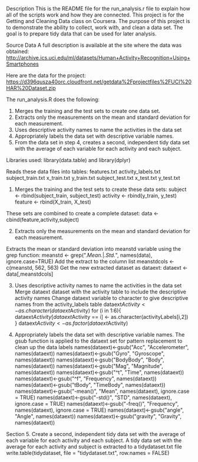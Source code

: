 Description
This is the README file for the run_analysis.r file to explain how all of the scripts work and how they are connected.
This project is for the  Getting and Cleaning Data class on Coursera. 
The purpose of this project is to demonstrate the ability to collect, work with, and clean a data set. The goal is to prepare tidy data that can be used for later analysis.

Source Data
A full description is available at the site where the data was obtained: 
http://archive.ics.uci.edu/ml/datasets/Human+Activity+Recognition+Using+Smartphones 

Here are the data for the project: 
https://d396qusza40orc.cloudfront.net/getdata%2Fprojectfiles%2FUCI%20HAR%20Dataset.zip

The run_analysis.R does the following:
1. Merges the training and the test sets to create one data set.
2. Extracts only the measurements on the mean and standard deviation for each measurement. 
3. Uses descriptive activity names to name the activities in the data set
4. Appropriately labels the data set with descriptive variable names. 
5. From the data set in step 4, creates a second, independent tidy data set with the average of each variable for each activity and each subject.

Libraries used: library(data.table) and library(dplyr)

Reads these data files into tables:
   features.txt
   activity_labels.txt
   subject_train.txt
   x_train.txt
   y_train.txt
   subject_test.txt
   x_test.txt
   y_test.txt

1. Merges the training and the test sets to create these data sets:
   subject <- rbind(subject_train, subject_test)
   activity <- rbind(y_train, y_test)
   feature <- rbind(X_train, X_test)

These sets are combined to create a complete dataset:
   data <- cbind(feature,activity,subject)
 
2. Extracts only the measurements on the mean and standard deviation for each measurement. 

Extracts the mean or standard deviation into meanstd variable using the grep function:
   meanstd <- grep(".*Mean.*|.*Std.*", names(data), ignore.case=TRUE)
Add the extract to the column list
   meanstdcols <- c(meanstd, 562, 563)
Get the new extracted dataset as dataext:
  dataext <- data[,meanstdcols]

3. Uses descriptive activity names to name the activities in the data set
Merge dataext dataset with the activity table to include the descriptive activity names
Change dataext variable to character to give descriptive names from the activity_labels table
   dataext$Activity <- as.character(dataext$Activity)
   for (i in 1:6){
     dataext$Activity[dataext$Activity == i] <- as.character(activityLabels[i,2])
   }
   dataext$Activity <- as.factor(dataext$Activity)

4. Appropriately labels the data set with descriptive variable names. 
The gsub function is applied to the dataext set for pattern replacement to clean up the data labels
    names(dataext)<-gsub("Acc", "Accelerometer", names(dataext))
    names(dataext)<-gsub("Gyro", "Gyroscope", names(dataext))
    names(dataext)<-gsub("BodyBody", "Body", names(dataext))
    names(dataext)<-gsub("Mag", "Magnitude", names(dataext))
    names(dataext)<-gsub("^t", "Time", names(dataext))
    names(dataext)<-gsub("^f", "Frequency", names(dataext))
    names(dataext)<-gsub("tBody", "TimeBody", names(dataext))
    names(dataext)<-gsub("-mean()", "Mean", names(dataext), ignore.case = TRUE)
    names(dataext)<-gsub("-std()", "STD", names(dataext), ignore.case = TRUE)
    names(dataext)<-gsub("-freq()", "Frequency", names(dataext), ignore.case = TRUE)
    names(dataext)<-gsub("angle", "Angle", names(dataext))
    names(dataext)<-gsub("gravity", "Gravity", names(dataext))

Section 5. Create a second, independent tidy data set with the average of each variable for each activity and each subject.
A tidy data set with the average for each activity and subject is extracted to a tidydataset.txt file
    write.table(tidydataset, file = "tidydataset.txt", row.names = FALSE)
